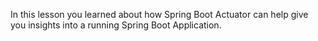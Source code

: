 In this lesson you learned about how Spring Boot Actuator can help
give you insights into a running Spring Boot Application.
